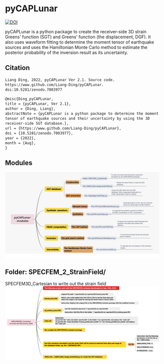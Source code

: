 # pyCAPLunar
[![DOI](https://zenodo.org/badge/310115978.svg)](https://zenodo.org/badge/latestdoi/310115978)

pyCAPLunar is a python package to create the receiver-side 3D strain Greens' function (SGT) and Greens' function (the displacement, DGF). 
It also uses waveform fitting to determine the moment tensor of earthquake sources and 
uses the Hamiltonian Monte Carlo method to estimate the posterior probability of the inversion result as its uncertainty. 

## Citation
```text
Liang Ding, 2022, pyCAPLunar Ver 2.1. Source code. https://www.github.com/Liang-Ding/pyCAPLunar. doi:10.5281/zenodo.7003977
```
```text
@misc{Ding_pyCAPLunar,
title = {pyCAPLunar, Ver 2.1},
author = {Ding, Liang},
abstractNote = {pyCAPLunar is a python package to determine the moment tensor of earthquake sources and their uncertainty by using the 3D receiver-side SGT database.},
url = {https://www.github.com/Liang-Ding/pyCAPLunar},
doi = {10.5281/zenodo.7003977}, 
year = {2022},
month = {Aug},
}
```

## Modules
![pyCAPLunar Modules](https://github.com/Liang-Ding/pyCAPLunar/blob/master/Documentation/pyCAPLunar_modules.jpg)


## Folder: SPECFEM_2_StrainField/
SPECFEM3D_Cartesian to write out the strain field
![instruction](https://github.com/Liang-Ding/pyCAPLunar/blob/master/SPECFEM_2_StrainField/SPECFEM3D_Cartesian_2_strain_field.png)
